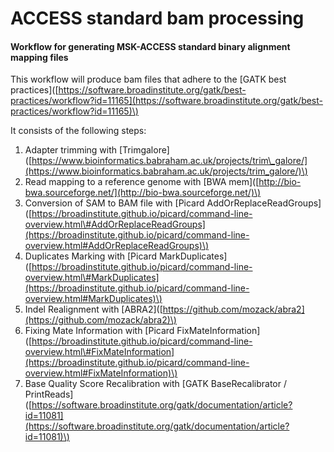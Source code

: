 # ACCESS standard bam processing

#### Workflow for generating MSK-ACCESS standard binary alignment mapping files

This workflow will produce bam files that adhere to the \[GATK best practices\]\([https://software.broadinstitute.org/gatk/best-practices/workflow?id=11165](https://software.broadinstitute.org/gatk/best-practices/workflow?id=11165)\)

It consists of the following steps:

1. Adapter trimming with \[Trimgalore\]\([https://www.bioinformatics.babraham.ac.uk/projects/trim\_galore/](https://www.bioinformatics.babraham.ac.uk/projects/trim_galore/)\)
2. Read mapping to a reference genome with \[BWA mem\]\([http://bio-bwa.sourceforge.net/](http://bio-bwa.sourceforge.net/)\)
3. Conversion of SAM to BAM file with \[Picard AddOrReplaceReadGroups\]\([https://broadinstitute.github.io/picard/command-line-overview.html\#AddOrReplaceReadGroups](https://broadinstitute.github.io/picard/command-line-overview.html#AddOrReplaceReadGroups)\)
4. Duplicates Marking with \[Picard MarkDuplicates\]\([https://broadinstitute.github.io/picard/command-line-overview.html\#MarkDuplicates](https://broadinstitute.github.io/picard/command-line-overview.html#MarkDuplicates)\)
5. Indel Realignment with \[ABRA2\]\([https://github.com/mozack/abra2](https://github.com/mozack/abra2)\)
6. Fixing Mate Information with \[Picard FixMateInformation\]\([https://broadinstitute.github.io/picard/command-line-overview.html\#FixMateInformation](https://broadinstitute.github.io/picard/command-line-overview.html#FixMateInformation)\)
7. Base Quality Score Recalibration with \[GATK BaseRecalibrator / PrintReads\]\([https://software.broadinstitute.org/gatk/documentation/article?id=11081](https://software.broadinstitute.org/gatk/documentation/article?id=11081)\)

